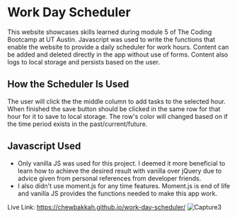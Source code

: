 # Work Day Scheduler

This website showcases skills learned during module 5 of The Coding Bootcamp at UT Austin. Javascript was used to write the functions that enable the website to provide a daily scheduler for work hours. Content can be added and deleted directly in the app without use of forms. Content also logs to local storage and persists based on the user.

## How the Scheduler Is Used
The user will click the the middle column to add tasks to the selected hour. When finished the save button should be clicked in the same row for that hour for it to save to local storage. The row's color will changed based on if the time period exists in the past/current/future.

## Javascript Used
* Only vanilla JS was used for this project. I deemed it more beneficial to learn how to achieve the desired result with vanilla over jQuery due to advice given from personal references from developer friends.
* I also didn't use moment.js for any time features. Moment.js is end of life and vanilla JS provides the functions needed to make this app work.

Live Link:
https://chewbakkah.github.io/work-day-scheduler/
![Capture3](https://user-images.githubusercontent.com/92648393/145701359-e7970919-7a42-403c-9005-1617a71fd38b.JPG)
